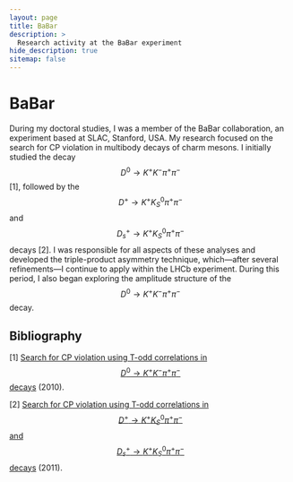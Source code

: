 ```yaml
---
layout: page
title: BaBar
description: >
  Research activity at the BaBar experiment
hide_description: true
sitemap: false
---
```


# BaBar

During my doctoral studies, I was a member of the BaBar collaboration, an experiment based at SLAC, Stanford, USA. My research focused on the search for CP violation in multibody decays of charm mesons. I initially studied the decay $$ D^0 \to K^+K^-\pi^+\pi^- $$ [1], followed by the $$ D^+ \to K^+K_S^0\pi^+\pi^- $$ and $$ D_s^+ \to K^+K_S^0\pi^+\pi^- $$ decays [2]. I was responsible for all aspects of these analyses and developed the triple-product asymmetry technique, which—after several refinements—I continue to apply within the LHCb experiment. During this period, I also began exploring the amplitude structure of the $$ D^0 \to K^+K^-\pi^+\pi^- $$ decay.


## Bibliography

[1] [Search for CP violation using T-odd correlations in $$ D^0 \to K^+K^-\pi^+\pi^- $$ decays](https://journals.aps.org/prd/abstract/10.1103/PhysRevD.81.111103) (2010).

[2] [Search for CP violation using T-odd correlations in $$ D^+ \to K^+K_S^0\pi^+\pi^- $$ and $$ D_s^+ \to K^+K_S^0\pi^+\pi^- $$ decays](https://journals.aps.org/prd/abstract/10.1103/PhysRevD.84.031103) (2011).